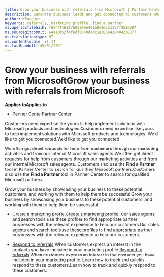 ```yaml
---
title: Grow your business with referrals from Microsoft | Partner Center
description: Generate business leads and get connected to customers who need help implementing Microsoft products and solutions.
author: KPacquer
keywords: referrals, marketing profile, find a partner
ms.openlocfilehash: f694f846187b99b79e461b0e4d631157f9536087
ms.sourcegitcommit: 64ae3952f4fedf3540dadc1e285e410404218877
ms.translationtype: HT
ms.contentlocale: it-IT
ms.lasthandoff: 09/01/2017
---
```

<!-- FWLink:  https://go.microsoft.com/fwlink/?linkid=849775 (top of page) -->

# <a name="grow-your-business-with-referrals-from-microsoft"></a><span data-ttu-id="12fbc-104">Grow your business with referrals from Microsoft</span><span class="sxs-lookup"><span data-stu-id="12fbc-104">Grow your business with referrals from Microsoft</span></span>

**<span data-ttu-id="12fbc-105">Applies to</span><span class="sxs-lookup"><span data-stu-id="12fbc-105">Applies to</span></span>**

-  <span data-ttu-id="12fbc-106">Partner Center</span><span class="sxs-lookup"><span data-stu-id="12fbc-106">Partner Center</span></span>

<span data-ttu-id="12fbc-107">Customers need expertise like yours to help implement solutions with Microsoft products and technologies.</span><span class="sxs-lookup"><span data-stu-id="12fbc-107">Customers need expertise like yours to help implement solutions with Microsoft products and technologies.</span></span> <span data-ttu-id="12fbc-108">We’d like to get you connected.</span><span class="sxs-lookup"><span data-stu-id="12fbc-108">We’d like to get you connected.</span></span>

<span data-ttu-id="12fbc-109">We often get direct requests for help from customers through our marketing activities and from our internal Microsoft sales agents.</span><span class="sxs-lookup"><span data-stu-id="12fbc-109">We often get direct requests for help from customers through our marketing activities and from our internal Microsoft sales agents.</span></span> <span data-ttu-id="12fbc-110">Customers also use the **Find a Partner** tool in Partner Center to search for qualified Microsoft partners.</span><span class="sxs-lookup"><span data-stu-id="12fbc-110">Customers also use the **Find a Partner** tool in Partner Center to search for qualified Microsoft partners.</span></span> 

<span data-ttu-id="12fbc-111">Grow your business by showcasing your business to these potential customers, and working with them to help them be successful.</span><span class="sxs-lookup"><span data-stu-id="12fbc-111">Grow your business by showcasing your business to these potential customers, and working with them to help them be successful.</span></span>

*  <span data-ttu-id="12fbc-112">[Create a marketing profile](create-a-marketing-profile.md).</span><span class="sxs-lookup"><span data-stu-id="12fbc-112">[Create a marketing profile](create-a-marketing-profile.md).</span></span> <span data-ttu-id="12fbc-113">Our sales agents and search tools use these profiles to find appropriate partner businesses with the relevant experience to help our customers.</span><span class="sxs-lookup"><span data-stu-id="12fbc-113">Our sales agents and search tools use these profiles to find appropriate partner businesses with the relevant experience to help our customers.</span></span>

*  <span data-ttu-id="12fbc-114">[Respond to referrals](responding-to-referrals.md) When customers express an interest in the contacts you have included in your marketing profile.</span><span class="sxs-lookup"><span data-stu-id="12fbc-114">[Respond to referrals](responding-to-referrals.md) When customers express an interest in the contacts you have included in your marketing profile.</span></span> <span data-ttu-id="12fbc-115">Learn how to track and quickly respond to these customers.</span><span class="sxs-lookup"><span data-stu-id="12fbc-115">Learn how to track and quickly respond to these customers.</span></span>

<!-- 
*  [Analyze your marketing profile](analyze-your-marketing-profile.md) Regularly review and optimize your marketing profile to make sure you’re getting in front of your target customers.
-->
